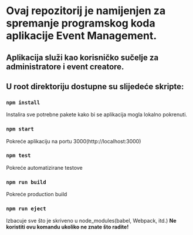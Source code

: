 # Ovaj repozitorij je namijenjen za spremanje programskog koda aplikacije Event Management.
## Aplikacija služi kao korisničko sučelje za administratore i event creatore.

## U root direktoriju dostupne su slijedeće skripte:

### `npm install`
Instalira sve potrebne pakete kako bi se aplikacija mogla lokalno pokrenuti.

### `npm start`
Pokreće aplikaciju na portu 3000(http://localhost:3000)

### `npm test`
Pokreće automatizirane testove

### `npm run build`
Pokreće production build

### `npm run eject`
Izbacuje sve što je skriveno u node_modules(babel, Webpack, itd.)
**Ne koristiti ovu komandu ukoliko ne znate što radite!**
